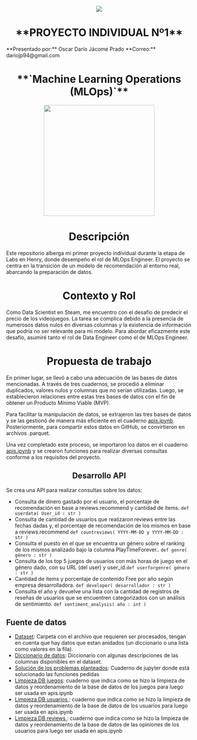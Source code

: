 <p align=center><img src=https://d31uz8lwfmyn8g.cloudfront.net/Assets/logo-henry-white-lg.png><p>

 <h1 align=center> **PROYECTO INDIVIDUAL Nº1** </h1>
 **Presentado por:** Oscar Darío Jácome Prado
 **Correo:** dariojp94@gmail.com
 <h1 align=center>**`Machine Learning Operations (MLOps)`**</h1>

<p align="center">
<img src="https://user-images.githubusercontent.com/67664604/217914153-1eb00e25-ac08-4dfa-aaf8-53c09038f082.png"  height=300>
</p>

</div>
<h1 align="center">  Descripción </h1>
Este repositorio alberga mi primer proyecto individual durante la etapa de Labs en Henry, donde desempeño el rol de MLOps Engineer. El proyecto se centra en la transición de un modelo de recomendación al entorno real, abarcando la preparación de datos.

<h1 align="center">  Contexto y Rol </h1>

Como Data Scientist en Steam, me encuentro con el desafío de predecir el precio de los videojuegos. La tarea se complica debido a la presencia de numerosos datos nulos en diversas columnas y la existencia de información que podría no ser relevante para mi modelo. Para abordar eficazmente este desafío, asumiré tanto el rol de Data Engineer como el de MLOps Engineer.


<h1 align="center">  Propuesta de trabajo  </h1>

En primer lugar, se llevó a cabo una adecuación de las bases de datos mencionadas. A través de tres cuadernos, se procedió a eliminar duplicados, valores nulos y columnas que no serían utilizadas. Luego, se establecieron relaciones entre estas tres bases de datos con el fin de obtener un Producto Mínimo Viable (MVP).

Para facilitar la manipulación de datos, se extrajeron las tres bases de datos y se las gestionó de manera más eficiente en el cuaderno [apis.ipynb](https://github.com/dariojacome/PMLOS/blob/main/apis.ipynb). Posteriormente, para compartir estos datos en GitHub, se convirtieron en archivos .parquet.

Una vez completado este proceso, se importaron los datos en el cuaderno [apis.ipynb](https://github.com/dariojacome/PMLOS/blob/main/apis.ipynb) y se crearon funciones para realizar diversas consultas conforme a los requisitos del proyecto.
<h2 align="center">  Desarrollo API </h2>

Se crea una API para realizar consultas sobre los datos:

- Consulta de dinero gastado por el usuario, el porcentaje de recomendación en base a reviews.recommend y cantidad de items. ``def userdata( User_id : str )`` 
- Consulta  de cantidad de usuarios que realizaron reviews entre las fechas dadas y, el porcentaje de recomendación de los mismos en base a reviews.recommend ``def countreviews( YYYY-MM-DD y YYYY-MM-DD : str )`` 
- Consulta el puesto en el que se encuentra un género sobre el ranking de los mismos analizado bajo la columna PlayTimeForever.. ``def genre( género : str )`` 
- Consulta de los top 5 juegos de usuarios con más horas de juego en el género dado, con su URL (del user) y user_id.``def userforgenre( género : str )``  
- Cantidad de items y porcentaje de contenido Free por año según empresa desarrolladora.  ``def developer( desarrollador : str )``  
- Consulta  el año y devuelve una lista con la cantidad de registros de reseñas de usuarios que se encuentren categorizados con un análisis de sentimiento.  ``def sentiment_analysis( año : int )``  


## **Fuente de datos**

+ [Dataset](https://drive.google.com/drive/folders/1HqBG2-sUkz_R3h1dZU5F2uAzpRn7BSpj): Carpeta con el archivo que requieren ser procesados, tengan en cuenta que hay datos que estan anidados (un diccionario o una lista como valores en la fila).
+ [Diccionario de datos](https://docs.google.com/spreadsheets/d/1-t9HLzLHIGXvliq56UE_gMaWBVTPfrlTf2D9uAtLGrk/edit?usp=drive_link): Diccionario con algunas descripciones de las columnas disponibles en el dataset.
+ [Solución de los problemas planteados](https://github.com/dariojacome/PMLOS/blob/main/apis.ipynb): Cuaderno de jupyter donde está solucionado las funciones pedidas
+ [Limpieza DB juegos](https://github.com/dariojacome/PMLOS/blob/main/game.ipynb): cuaderno que indica como se hizo la limpieza de datos y reordenamiento de la base de datos de los juegos para luego ser usada en apis.ipynb
+ [Limpieza DB usuarios ](https://github.com/dariojacome/PMLOS/blob/main/user_data.ipynb): cuaderno que indica como se hizo la limpieza de datos y reordenamiento de la base de datos de los usuarios para luego ser usada en apis.ipynb
+ [Limpieza DB reviews ](https://github.com/dariojacome/PMLOS/blob/main/reviews.ipynb): cuaderno que indica como se hizo la limpieza de datos y reordenamiento de la base de datos de las opiniones de los usuarios para luego ser usada en apis.ipynb
